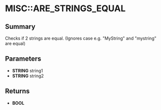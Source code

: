 # MISC::ARE_STRINGS_EQUAL

## Summary
Checks if 2 strings are equal. (Ignores case e.g. "MyString" and "mystring" are equal)

## Parameters
* **STRING** string1
* **STRING** string2

## Returns
* **BOOL**